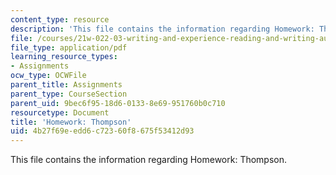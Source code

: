 ```yaml
---
content_type: resource
description: 'This file contains the information regarding Homework: Thompson.'
file: /courses/21w-022-03-writing-and-experience-reading-and-writing-autobiography-spring-2014/4b27f69eedd6c72360f8675f53412d93_MIT21W_022_03S14_0429.pdf
file_type: application/pdf
learning_resource_types:
- Assignments
ocw_type: OCWFile
parent_title: Assignments
parent_type: CourseSection
parent_uid: 9bec6f95-18d6-0133-8e69-951760b0c710
resourcetype: Document
title: 'Homework: Thompson'
uid: 4b27f69e-edd6-c723-60f8-675f53412d93
---
```

This file contains the information regarding Homework: Thompson.

